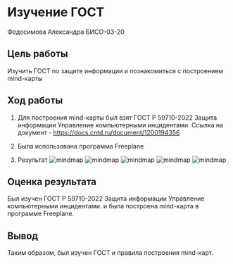 # Изучение ГОСТ

Федосимова Александра БИСО-03-20

## Цель работы

Изучить ГОСТ по защите информации и познакомиться с построением mind-карты

## Ход работы

1.  Для построения mind-карты был взят ГОСТ Р 59710-2022 Защита информации Управление компьютерными инцидентами. Ссылка на документ - https://docs.cntd.ru/document/1200194356

2.  Была использована программа Freeplane

3.  Результат ![mindmap](mindmap1.jpg)
    ![mindmap](mindmap.jpg) ![mindmap](mindmap2.jpg)
    ![mindmap](mindmap3.jpg) ![mindmap](mindmap4.jpg)

## Оценка результата

Был изучен ГОСТ Р 59710-2022 Защита информации Управление компьютерными инцидентами. и была построена mind-карта в программе Freeplane.

## Вывод

Таким образом, был изучен ГОСТ и правила построения mind-карт.

